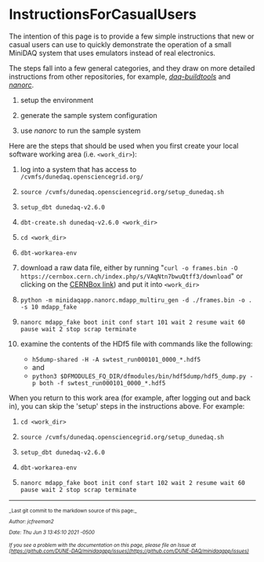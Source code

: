 # InstructionsForCasualUsers
The intention of this page is to provide a few simple instructions that new or casual users can use to quickly demonstrate the operation of a small MiniDAQ system that uses emulators instead of real electronics.

The steps fall into a few general categories, and they draw on more detailed instructions from other repositories, for example, _[daq-buildtools](https://dune-daq-sw.readthedocs.io/en/dunedaq-v2.6.0/packages/daq-buildtools/)_ and _[nanorc](https://dune-daq-sw.readthedocs.io/en/dunedaq-v2.6.0/packages/nanorc/)_.


1. setup the environment 


2. generate the sample system configuration


3. use _nanorc_ to run the sample system

Here are the steps that should be used when you first create your local software working area (i.e. `<work_dir>`):



1. log into a system that has access to `/cvmfs/dunedaq.opensciencegrid.org/`


2. `source /cvmfs/dunedaq.opensciencegrid.org/setup_dunedaq.sh`


3. `setup_dbt dunedaq-v2.6.0`


4. `dbt-create.sh dunedaq-v2.6.0 <work_dir>`


5. `cd <work_dir>`


6. `dbt-workarea-env`


9. download a raw data file, either by running 
   "`curl -o frames.bin -O https://cernbox.cern.ch/index.php/s/VAqNtn7bwuQtff3/download`"
   or clicking on the [CERNBox link](https://cernbox.cern.ch/index.php/s/VAqNtn7bwuQtff3/download)) and put it into `<work_dir>`


11. `python -m minidaqapp.nanorc.mdapp_multiru_gen -d ./frames.bin -o . -s 10 mdapp_fake`


12. `nanorc mdapp_fake boot init conf start 101 wait 2 resume wait 60 pause wait 2 stop scrap terminate`


13. examine the contents of the HDf5 file with commands like the following:
    * `h5dump-shared -H -A swtest_run000101_0000_*.hdf5`
    * and
    * `python3 $DFMODULES_FQ_DIR/dfmodules/bin/hdf5dump/hdf5_dump.py -p both -f swtest_run000101_0000_*.hdf5`

When you return to this work area (for example, after logging out and back in), you can skip the 'setup' steps in the instructions above.  For example:



1. `cd <work_dir>`


2. `source /cvmfs/dunedaq.opensciencegrid.org/setup_dunedaq.sh`


3. `setup_dbt dunedaq-v2.6.0`


4. `dbt-workarea-env`


7. `nanorc mdapp_fake boot init conf start 102 wait 2 resume wait 60 pause wait 2 stop scrap terminate`



-----

<font size="1">
_Last git commit to the markdown source of this page:_


_Author: jcfreeman2_

_Date: Thu Jun 3 13:45:10 2021 -0500_

_If you see a problem with the documentation on this page, please file an Issue at [https://github.com/DUNE-DAQ/minidaqapp/issues](https://github.com/DUNE-DAQ/minidaqapp/issues)_
</font>
